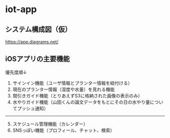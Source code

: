# iot-app

## システム構成図（仮）
https://app.diagrams.net/  

## iOSアプリの主要機能
優先度順↓
1. サインイン機能（ユーザ情報とプランター情報を紐付ける）
2. 現在のプランター情報（湿度や水量）を見れる機能
3. 間引きガイド機能（とりあえずS3に格納された画像の表示のみ）
4. 水やりガイド機能（山田くんの論文データをもとにその日の水やり量についてプッシュ通知）
--------------------------------------------------------------------------
5. スケジュール管理機能（カレンダー）
6. SNSっぽい機能（プロフィール、チャット、検索）
